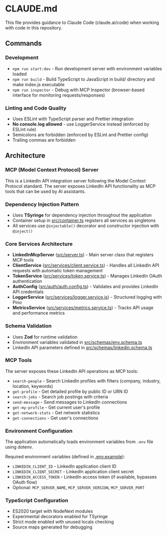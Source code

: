 # CLAUDE.md

This file provides guidance to Claude Code (claude.ai/code) when working with code in this repository.

## Commands

### Development
- `npm run start:dev` - Run development server with environment variables loaded
- `npm run build` - Build TypeScript to JavaScript in build/ directory and make index.js executable
- `npm run inspector` - Debug with MCP Inspector (browser-based interface for monitoring requests/responses)

### Linting and Code Quality
- Uses ESLint with TypeScript parser and Prettier integration
- **No console.log allowed** - use LoggerService instead (enforced by ESLint rule)
- Semicolons are forbidden (enforced by ESLint and Prettier config)
- Trailing commas are forbidden

## Architecture

### MCP (Model Context Protocol) Server
This is a LinkedIn API integration server following the Model Context Protocol standard. The server exposes LinkedIn API functionality as MCP tools that can be used by AI assistants.

### Dependency Injection Pattern
- Uses **TSyringe** for dependency injection throughout the application
- Container setup in [src/container.ts](src/container.ts) registers all services as singletons
- All services use `@injectable()` decorator and constructor injection with `@inject()`

### Core Services Architecture
- **LinkedInMcpServer** ([src/server.ts](src/server.ts)) - Main server class that registers MCP tools
- **ClientService** ([src/services/client.service.ts](src/services/client.service.ts)) - Handles all LinkedIn API requests with automatic token management
- **TokenService** ([src/services/token.service.ts](src/services/token.service.ts)) - Manages LinkedIn OAuth authentication
- **AuthConfig** ([src/auth/auth.config.ts](src/auth/auth.config.ts)) - Validates and provides LinkedIn API credentials
- **LoggerService** ([src/services/logger.service.js](src/services/logger.service.js)) - Structured logging with Pino
- **MetricsService** ([src/services/metrics.service.ts](src/services/metrics.service.ts)) - Tracks API usage and performance metrics

### Schema Validation
- Uses **Zod** for runtime validation
- Environment variables validated in [src/schemas/env.schema.ts](src/schemas/env.schema.ts)
- LinkedIn API parameters defined in [src/schemas/linkedin.schema.ts](src/schemas/linkedin.schema.ts)

### MCP Tools
The server exposes these LinkedIn API operations as MCP tools:
- `search-people` - Search LinkedIn profiles with filters (company, industry, location, keywords)
- `get-profile` - Get detailed profile by public ID or URN ID
- `search-jobs` - Search job postings with criteria
- `send-message` - Send messages to LinkedIn connections
- `get-my-profile` - Get current user's profile
- `get-network-stats` - Get network statistics
- `get-connections` - Get user's connections

### Environment Configuration
The application automatically loads environment variables from `.env` file using dotenv.

Required environment variables (defined in [.env.example](.env.example)):
- `LINKEDIN_CLIENT_ID` - LinkedIn application client ID
- `LINKEDIN_CLIENT_SECRET` - LinkedIn application client secret
- `LINKEDIN_ACCESS_TOKEN` - LinkedIn access token (if available, bypasses OAuth flow)
- Optional: `MCP_SERVER_NAME`, `MCP_SERVER_VERSION`, `MCP_SERVER_PORT`

### TypeScript Configuration
- ES2020 target with NodeNext modules
- Experimental decorators enabled for TSyringe
- Strict mode enabled with unused locals checking
- Source maps generated for debugging